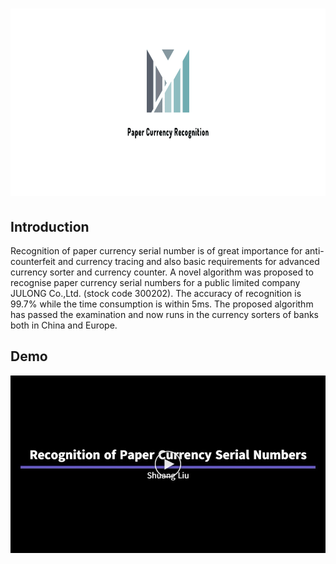 <h1 align="center">
  <a name="logo"><img src="assets/logo.png" alt="logo" width="1500" height="300"></a>
  <br>
</h1>

## Introduction
Recognition of paper currency serial number is of great importance for anti-counterfeit and currency tracing and also basic requirements for advanced currency sorter and currency counter. A novel algorithm was proposed to recognise paper currency serial numbers for a public limited company JULONG Co.,Ltd. (stock code 300202). The accuracy of recognition is 99.7% while the time consumption is within 5ms. The proposed algorithm has passed the examination and now runs in the currency sorters of banks both in China and Europe.

## Demo
[![Watch the video](https://github.com/vincent341/Paper-Currency-Recognition/blob/master/assets/cover.png)](https://drive.google.com/open?id=1ASfM_PXONTG-PAIlUMhYAsQJ3xOiSS8X)

